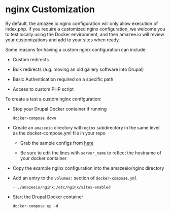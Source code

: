 # nginx Customization #

By default, the amazee.io nginx configuration will only allow execution of index.php. If you require a customized nginx configuration, we welcome you to test locally using the Docker environment, and then amazee.io will review your customizations and add to your sites when ready.

Some reasons for having a custom nginx configuration can include:

* Custom redirects

* Bulk redirects \(e.g. moving an old gallery software into Drupal\)

* Basic Authentication required on a specific path

* Access to custom PHP script


To create a test a custom nginx configuration:

* Stop your Drupal Docker container if running

  `docker-compose down`

* Create an `amazeeio` directory with `nginx` subdirectory in the same level as the docker-compose.yml file in your repo

  * Grab the sample configs from [here](https://github.com/amazeeio/docker/tree/master/nginx)

  * Be sure to edit the lines with `server_name` to reflect the hostname of your docker container


* Copy the example nginx configuration into the amazeeio/nginx directory

* Add an entry to the `volumes:` section of `docker-compose.yml`

  `- ./amazeeio/nginx:/etc/nginx/sites-enabled`

* Start the Drupal Docker container

  `docker-compose up -d`
